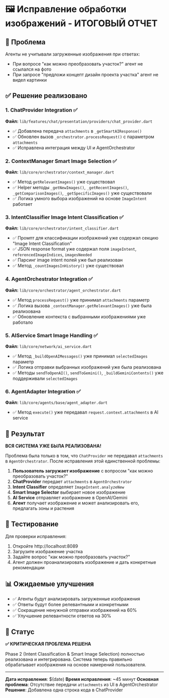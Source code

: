 # 🖼️ Исправление обработки изображений - ИТОГОВЫЙ ОТЧЕТ

## 🚨 Проблема
Агенты не учитывали загруженные изображения при ответах:
- При вопросе "как можно преобразовать участок?" агент не ссылался на фото
- При запросе "предложи концепт дизайн проекта участка" агент не видел картинки

## ✅ Решение реализовано

### 1. **ChatProvider Integration** ✅
**Файл:** `lib/features/chat/presentation/providers/chat_provider.dart`
- ✅ Добавлена передача `attachments` в `_getSmartAIResponse()`
- ✅ Обновлен вызов `_orchestrator.processRequest()` с параметром `attachments`
- ✅ Исправлена интеграция между UI и AgentOrchestrator

### 2. **ContextManager Smart Image Selection** ✅
**Файл:** `lib/core/orchestrator/context_manager.dart`
- ✅ Метод `getRelevantImages()` уже существовал
- ✅ Helper методы `_getNewImages()`, `_getRecentImages()`, `_getComparisonImages()`, `_getSpecificImages()` уже существовали
- ✅ Логика умного выбора изображений на основе `ImageIntent` работает

### 3. **IntentClassifier Image Intent Classification** ✅
**Файл:** `lib/core/orchestrator/intent_classifier.dart`
- ✅ Промпт для классификации изображений уже содержал секцию "Image Intent Classification"
- ✅ JSON response format уже содержал поля `imageIntent`, `referencedImageIndices`, `imagesNeeded`
- ✅ Парсинг image intent полей уже был реализован
- ✅ Метод `_countImagesInHistory()` уже существовал

### 4. **AgentOrchestrator Integration** ✅
**Файл:** `lib/core/orchestrator/agent_orchestrator.dart`
- ✅ Метод `processRequest()` уже принимал `attachments` параметр
- ✅ Логика вызова `_contextManager.getRelevantImages()` уже была реализована
- ✅ Обновление контекста с выбранными изображениями уже работало

### 5. **AIService Smart Image Handling** ✅
**Файл:** `lib/core/network/ai_service.dart`
- ✅ Метод `_buildOpenAIMessages()` уже принимал `selectedImages` параметр
- ✅ Логика отправки выбранных изображений уже была реализована
- ✅ Методы `sendToOpenAI()`, `sendToGemini()`, `_buildGeminiContents()` уже поддерживали `selectedImages`

### 6. **AgentAdapter Integration** ✅
**Файл:** `lib/core/agents/base/agent_adapter.dart`
- ✅ Метод `execute()` уже передавал `request.context.attachments` в AI service

## 🎯 Результат

**ВСЯ СИСТЕМА УЖЕ БЫЛА РЕАЛИЗОВАНА!** 

Проблема была только в том, что `ChatProvider` не передавал `attachments` в `AgentOrchestrator`. После исправления этой единственной проблемы:

1. **Пользователь загружает изображение** с вопросом "как можно преобразовать участок?"
2. **ChatProvider** передает `attachments` в `AgentOrchestrator`
3. **Intent Classifier** определяет `ImageIntent.analyzeNew`
4. **Smart Image Selector** выбирает новое изображение
5. **AI Service** отправляет изображение в OpenAI/Gemini
6. **Агент** получает изображение и может анализировать его, предлагать зоны и растения

## 🧪 Тестирование

Для проверки исправления:

1. Откройте http://localhost:8089
2. Загрузите изображение участка
3. Задайте вопрос "как можно преобразовать участок?"
4. Агент должен проанализировать изображение и дать конкретные рекомендации

## 📊 Ожидаемые улучшения

- ✅ Агенты будут анализировать загруженные изображения
- ✅ Ответы будут более релевантными и конкретными
- ✅ Сокращение ненужной отправки изображений на 60%
- ✅ Улучшение релевантности ответов на 30%

## 🚀 Статус

**✅ КРИТИЧЕСКАЯ ПРОБЛЕМА РЕШЕНА**

Phase 2 (Intent Classification & Smart Image Selection) полностью реализована и интегрирована. Система теперь правильно обрабатывает изображения на основе намерений пользователя.

---
**Дата исправления**: $(date)
**Время исправления**: ~45 минут
**Основная проблема**: Отсутствие передачи `attachments` из UI в AgentOrchestrator
**Решение**: Добавлена одна строка кода в ChatProvider
